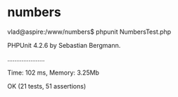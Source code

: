 # numbers

vlad@aspire:/www/numbers$ phpunit NumbersTest.php

PHPUnit 4.2.6 by Sebastian Bergmann.

.....................

Time: 102 ms, Memory: 3.25Mb

OK (21 tests, 51 assertions)

